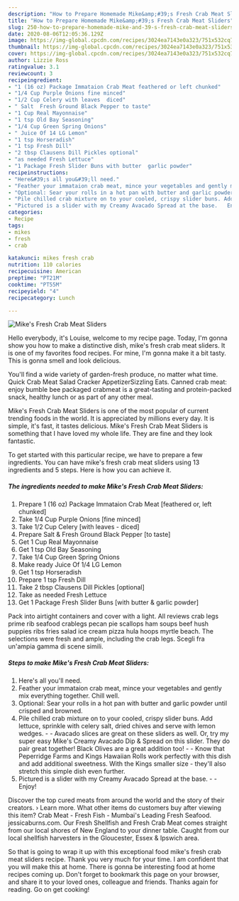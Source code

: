 ```yaml
---
description: "How to Prepare Homemade Mike&amp;#39;s Fresh Crab Meat Sliders"
title: "How to Prepare Homemade Mike&amp;#39;s Fresh Crab Meat Sliders"
slug: 250-how-to-prepare-homemade-mike-and-39-s-fresh-crab-meat-sliders
date: 2020-08-06T12:05:36.129Z
image: https://img-global.cpcdn.com/recipes/3024ea7143e0a323/751x532cq70/mikes-fresh-crab-meat-sliders-recipe-main-photo.jpg
thumbnail: https://img-global.cpcdn.com/recipes/3024ea7143e0a323/751x532cq70/mikes-fresh-crab-meat-sliders-recipe-main-photo.jpg
cover: https://img-global.cpcdn.com/recipes/3024ea7143e0a323/751x532cq70/mikes-fresh-crab-meat-sliders-recipe-main-photo.jpg
author: Lizzie Ross
ratingvalue: 3.1
reviewcount: 3
recipeingredient:
- "1 (16 oz) Package Immataion Crab Meat feathered or left chunked"
- "1/4 Cup Purple Onions fine minced"
- "1/2 Cup Celery with leaves  diced"
- " Salt  Fresh Ground Black Pepper to taste"
- "1 Cup Real Mayonnaise"
- "1 tsp Old Bay Seasoning"
- "1/4 Cup Green Spring Onions"
- " Juice Of 14 LG Lemon"
- "1 tsp Horseradish"
- "1 tsp Fresh Dill"
- "2 tbsp Clausens Dill Pickles optional"
- "as needed Fresh Lettuce"
- "1 Package Fresh Slider Buns with butter  garlic powder"
recipeinstructions:
- "Here&#39;s all you&#39;ll need."
- "Feather your immataion crab meat, mince your vegetables and gently mix everything together. Chill well."
- "Optional: Sear your rolls in a hot pan with butter and garlic powder until crisped and browned."
- "Pile chilled crab mixture on to your cooled, crispy slider buns. Add lettuce, sprinkle with celery salt, dried chives and serve with lemon wedges.  Avacado slices are great on these sliders as well. Or, try my super easy Mike&#39;s Creamy Avacado Dip &amp; Spread on this slider. They do pair great together! Black Olives are a great addition too!   Know that Peperridge Farms and Kings Hawaiian Rolls work perfectly with this dish and add additional sweetness. With the Kings smaller size - they&#39;ll also stretch this simple dish even further."
- "Pictured is a slider with my Creamy Avacado Spread at the base.   Enjoy!"
categories:
- Recipe
tags:
- mikes
- fresh
- crab

katakunci: mikes fresh crab 
nutrition: 110 calories
recipecuisine: American
preptime: "PT21M"
cooktime: "PT55M"
recipeyield: "4"
recipecategory: Lunch

---
```



![Mike&#39;s Fresh Crab Meat Sliders](https://img-global.cpcdn.com/recipes/3024ea7143e0a323/751x532cq70/mikes-fresh-crab-meat-sliders-recipe-main-photo.jpg)

Hello everybody, it's Louise, welcome to my recipe page. Today, I'm gonna show you how to make a distinctive dish, mike&#39;s fresh crab meat sliders. It is one of my favorites food recipes. For mine, I'm gonna make it a bit tasty. This is gonna smell and look delicious.

You&#39;ll find a wide variety of garden-fresh produce, no matter what time. Quick Crab Meat Salad Cracker AppetizerSizzling Eats. Canned crab meat: enjoy bumble bee packaged crabmeat is a great-tasting and protein-packed snack, healthy lunch or as part of any other meal.

Mike&#39;s Fresh Crab Meat Sliders is one of the most popular of current trending foods in the world. It is appreciated by millions every day. It is simple, it's fast, it tastes delicious. Mike&#39;s Fresh Crab Meat Sliders is something that I have loved my whole life. They are fine and they look fantastic.


To get started with this particular recipe, we have to prepare a few ingredients. You can have mike&#39;s fresh crab meat sliders using 13 ingredients and 5 steps. Here is how you can achieve it.

<!--inarticleads1-->

##### The ingredients needed to make Mike&#39;s Fresh Crab Meat Sliders:

1. Prepare 1 (16 oz) Package Immataion Crab Meat [feathered or, left chunked]
1. Take 1/4 Cup Purple Onions [fine minced]
1. Take 1/2 Cup Celery [with leaves - diced]
1. Prepare  Salt &amp; Fresh Ground Black Pepper [to taste]
1. Get 1 Cup Real Mayonnaise
1. Get 1 tsp Old Bay Seasoning
1. Take 1/4 Cup Green Spring Onions
1. Make ready  Juice Of 1/4 LG Lemon
1. Get 1 tsp Horseradish
1. Prepare 1 tsp Fresh Dill
1. Take 2 tbsp Clausens Dill Pickles [optional]
1. Take as needed Fresh Lettuce
1. Get 1 Package Fresh Slider Buns [with butter &amp; garlic powder]


Pack into airtight containers and cover with a light. All reviews crab legs prime rib seafood crablegs pecan pie scallops ham soups beef hush puppies ribs fries salad ice cream pizza hula hoops myrtle beach. The selections were fresh and ample, including the crab legs. Scegli fra un&#39;ampia gamma di scene simili. 

<!--inarticleads2-->

##### Steps to make Mike&#39;s Fresh Crab Meat Sliders:

1. Here&#39;s all you&#39;ll need.
1. Feather your immataion crab meat, mince your vegetables and gently mix everything together. Chill well.
1. Optional: Sear your rolls in a hot pan with butter and garlic powder until crisped and browned.
1. Pile chilled crab mixture on to your cooled, crispy slider buns. Add lettuce, sprinkle with celery salt, dried chives and serve with lemon wedges. -  - Avacado slices are great on these sliders as well. Or, try my super easy Mike&#39;s Creamy Avacado Dip &amp; Spread on this slider. They do pair great together! Black Olives are a great addition too!  -  - Know that Peperridge Farms and Kings Hawaiian Rolls work perfectly with this dish and add additional sweetness. With the Kings smaller size - they&#39;ll also stretch this simple dish even further.
1. Pictured is a slider with my Creamy Avacado Spread at the base.  -  - Enjoy!


Discover the top cured meats from around the world and the story of their creators. › Learn more. What other items do customers buy after viewing this item? Crab Meat - Fresh Fish - Mumbai&#39;s Leading Fresh Seafood. jessicaburns.com. Our Fresh Shellfish and Fresh Crab Meat comes straight from our local shores of New England to your dinner table. Caught from our local shellfish harvesters in the Gloucester, Essex &amp; Ipswich area. 

So that is going to wrap it up with this exceptional food mike&#39;s fresh crab meat sliders recipe. Thank you very much for your time. I am confident that you will make this at home. There is gonna be interesting food at home recipes coming up. Don't forget to bookmark this page on your browser, and share it to your loved ones, colleague and friends. Thanks again for reading. Go on get cooking!
